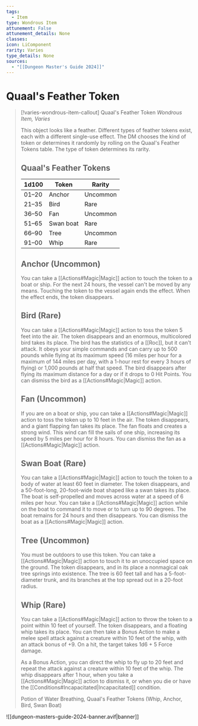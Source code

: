 ```yaml
---
tags:
  - Item
type: Wondrous Item
attunement: False
attunement_details: None
classes:
icon: LiComponent
rarity: Varies
type_details: None
sources: 
  - "[[Dungeon Master's Guide 2024]]"
---
```

# Quaal's Feather Token
>[!varies-wondrous-item-callout] Quaal's Feather Token
>_Wondrous Item, Varies_
>
>This object looks like a feather. Different types of feather tokens exist, each with a different single-use effect. The DM chooses the kind of token or determines it randomly by rolling on the Quaal's Feather Tokens table. The type of token determines its rarity.
>
>## Quaal's Feather Tokens
>|1d100|Token|Rarity|
>|---|---|---|
>|01–20|Anchor|Uncommon|
>|21–35|Bird|Rare|
>|36–50|Fan|Uncommon|
>|51–65|Swan boat|Rare|
>|66–90|Tree|Uncommon|
>|91–00|Whip|Rare|
>
>## Anchor (Uncommon)
>
>You can take a [[Actions#Magic\|Magic]] action to touch the token to a boat or ship. For the next 24 hours, the vessel can't be moved by any means. Touching the token to the vessel again ends the effect. When the effect ends, the token disappears.
>
>## Bird (Rare)
>
>You can take a [[Actions#Magic\|Magic]] action to toss the token 5 feet into the air. The token disappears and an enormous, multicolored bird takes its place. The bird has the statistics of a [[Roc]], but it can't attack. It obeys your simple commands and can carry up to 500 pounds while flying at its maximum speed (16 miles per hour for a maximum of 144 miles per day, with a 1-hour rest for every 3 hours of flying) or 1,000 pounds at half that speed. The bird disappears after flying its maximum distance for a day or if it drops to 0 Hit Points. You can dismiss the bird as a [[Actions#Magic\|Magic]] action.
>
>## Fan (Uncommon)
>
>If you are on a boat or ship, you can take a [[Actions#Magic\|Magic]] action to toss the token up to 10 feet in the air. The token disappears, and a giant flapping fan takes its place. The fan floats and creates a strong wind. This wind can fill the sails of one ship, increasing its speed by 5 miles per hour for 8 hours. You can dismiss the fan as a [[Actions#Magic\|Magic]] action.
>
>## Swan Boat (Rare)
>
>You can take a [[Actions#Magic\|Magic]] action to touch the token to a body of water at least 60 feet in diameter. The token disappears, and a 50-foot-long, 20-foot-wide boat shaped like a swan takes its place. The boat is self-propelled and moves across water at a speed of 6 miles per hour. You can take a [[Actions#Magic\|Magic]] action while on the boat to command it to move or to turn up to 90 degrees. The boat remains for 24 hours and then disappears. You can dismiss the boat as a [[Actions#Magic\|Magic]] action.
>
>## Tree (Uncommon)
>
>You must be outdoors to use this token. You can take a [[Actions#Magic\|Magic]] action to touch it to an unoccupied space on the ground. The token disappears, and in its place a nonmagical oak tree springs into existence. The tree is 60 feet tall and has a 5-foot-diameter trunk, and its branches at the top spread out in a 20-foot radius.
>
>## Whip (Rare)
>
>You can take a [[Actions#Magic\|Magic]] action to throw the token to a point within 10 feet of yourself. The token disappears, and a floating whip takes its place. You can then take a Bonus Action to make a melee spell attack against a creature within 10 feet of the whip, with an attack bonus of +9. On a hit, the target takes 1d6 + 5 Force damage.
>
>As a Bonus Action, you can direct the whip to fly up to 20 feet and repeat the attack against a creature within 10 feet of the whip. The whip disappears after 1 hour, when you take a [[Actions#Magic\|Magic]] action to dismiss it, or when you die or have the [[Conditions#Incapacitated\|Incapacitated]] condition.
>
>
>Potion of Water Breathing, Quaal's Feather Tokens (Whip, Anchor, Bird, Swan Boat)
>


![[dungeon-masters-guide-2024-banner.avif|banner]]